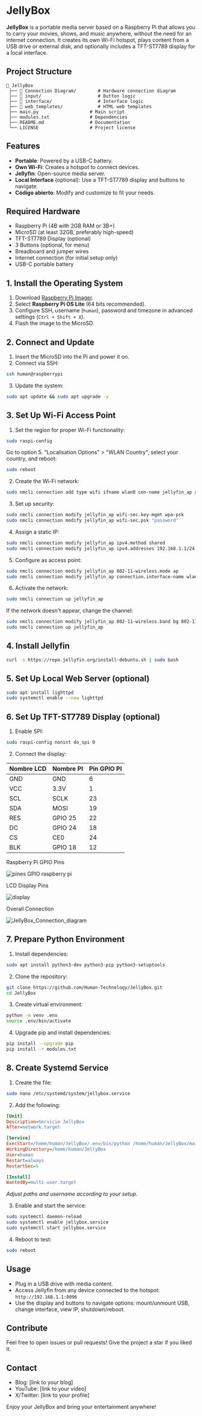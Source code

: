 # JellyBox

**JellyBox** is a portable media server based on a Raspberry Pi that allows you to carry your movies, shows, and music anywhere, without the need for an internet connection. It creates its own Wi-Fi hotspot, plays content from a USB drive or external disk, and optionally includes a TFT-ST7789 display for a local interface.

## Project Structure

```
📂 JellyBox
 ├── 📂 Connection Diagram/        # Hardware connection diagram
 ├── 📂 input/                     # Button logic
 ├── 📂 interface/                 # Interface logic
 ├── 📂 web_templates/             # HTML web templates
 ├── main.py                   # Main script
 ├── modules.txt               # Dependencies
 ├── README.md                 # Documentation
 └── LICENSE                   # Project license
```

## Features

- **Portable**: Powered by a USB-C battery.
- **Own Wi-Fi**: Creates a hotspot to connect devices.
- **Jellyfin**: Open-source media server.
- **Local Interface** (optional): Use a TFT-ST7789 display and buttons to navigate.
- **Código abierto**: Modify and customize to fit your needs.

## Required Hardware

- Raspberry Pi (4B with 2GB RAM or 3B+)
- MicroSD (at least 32GB, preferably high-speed)
- TFT-ST7789 Display (optional)
- 3 Buttons (optional, for menu)
- Breadboard and jumper wires
- Internet connection (for initial setup only)
- USB-C portable battery

## 1. Install the Operating System

1. Download [Raspberry Pi Imager](https://www.raspberrypi.com/software/).
2. Select **Raspberry Pi OS Lite** (64 bits recommended).
3. Configure SSH, username (`human`), password and timezone in advanced settings (`Ctrl + Shift + X`).
4. Flash the image to the MicroSD.

## 2. Connect and Update

1. Insert the MicroSD into the Pi and power it on.
2. Connect via SSH:

```sh
ssh human@raspberrypi
```

3. Update the system:

```sh
sudo apt update && sudo apt upgrade -y
```

## 3. Set Up Wi-Fi Access Point

1. Set the region for proper Wi-Fi functionality:

```sh
sudo raspi-config
```

Go to option 5. "Localisation Options" > "WLAN Country", select your country, and reboot:

```sh
sudo reboot
```

2. Create the Wi-Fi network:

```sh
sudo nmcli connection add type wifi ifname wlan0 con-name jellyfin_ap autoconnect yes ssid JellyBox
```

3. Set up security:

```sh
sudo nmcli connection modify jellyfin_ap wifi-sec.key-mgmt wpa-psk
sudo nmcli connection modify jellyfin_ap wifi-sec.psk "password"
```

4. Assign a static IP:

```sh
sudo nmcli connection modify jellyfin_ap ipv4.method shared
sudo nmcli connection modify jellyfin_ap ipv4.addresses 192.168.1.1/24
```

5. Configure as access point:

```sh
sudo nmcli connection modify jellyfin_ap 802-11-wireless.mode ap
sudo nmcli connection modify jellyfin_ap connection.interface-name wlan0
```

6. Activate the network:

```sh
sudo nmcli connection up jellyfin_ap
```

If the network doesn't appear, change the channel:

```sh
sudo nmcli connection modify jellyfin_ap 802-11-wireless.band bg 802-11-wireless.channel 6
sudo nmcli connection up jellyfin_ap
```

## 4. Install Jellyfin

```sh
curl -s https://repo.jellyfin.org/install-debuntu.sh | sudo bash
```

## 5. Set Up Local Web Server (optional)

```sh
sudo apt install lighttpd
sudo systemctl enable --now lighttpd
```

## 6. Set Up TFT-ST7789 Display (optional)

1. Enable SPI:

```sh
sudo raspi-config nonint do_spi 0
```

2. Connect the display:

| Nombre LCD | Nombre PI | Pin GPIO PI |
| ---------- | --------- | ----------- |
| GND        | GND       | 6           |
| VCC        | 3.3V      | 1           |
| SCL        | SCLK      | 23          |
| SDA        | MOSI      | 19          |
| RES        | GPIO 25   | 22          |
| DC         | GPIO 24   | 18          |
| CS         | CE0       | 24          |
| BLK        | GPIO 18   | 12          |

Raspberry Pi GPIO Pins

![pines GPIO raspberry pi](https://github.com/user-attachments/assets/284f4cba-bc72-45ba-8055-d51c39fdab08)

LCD Display Pins

![display](https://github.com/user-attachments/assets/1b0daac0-9910-4627-94f6-acf1d3b0b0e3)

Overall Connection

![JellyBox_Connection_diagram](https://github.com/user-attachments/assets/f44c2290-ce1e-4a3b-accb-e240ae4cfa84)


## 7. Prepare Python Environment

1. Install dependencies:

```sh
sudo apt install python3-dev python3-pip python3-setuptools
```

2. Clone the repository:

```sh
git clone https://github.com/Human-Technology/JellyBox.git
cd JellyBox
```

3. Create virtual environment:

```sh
python -m venv .env
source .env/bin/activate
```

4. Upgrade pip and install dependencies:

```sh
pip install --upgrade pip
pip install -r modules.txt
```

## 8. Create Systemd Service

1. Create the file:

```sh
sudo nano /etc/systemd/system/jellybox.service
```

2. Add the following:

```ini
[Unit]
Description=Servicio JellyBox
After=network.target

[Service]
ExecStart=/home/human/JellyBox/.env/bin/python /home/human/JellyBox/main.py
WorkingDirectory=/home/human/JellyBox
User=human
Restart=always
RestartSec=5

[Install]
WantedBy=multi-user.target
```

*Adjust paths and username according to your setup.*

3. Enable and start the service:

```sh
sudo systemctl daemon-reload
sudo systemctl enable jellybox.service
sudo systemctl start jellybox.service
```

4. Reboot to test:

```sh
sudo reboot
```

## Usage

- Plug in a USB drive with media content.
- Access Jellyfin from any device connected to the hotspot: `http://192.168.1.1:8096`
- Use the display and buttons to navigate options: mount/unmount USB, change interface, view IP, shutdown/reboot.

## Contribute

Feel free to open issues or pull requests! Give the project a star if you liked it.

## Contact

- Blog: [link to your blog]
- YouTube: [link to your video]
- X/Twitter: [link to your profile]

Enjoy your JellyBox and bring your entertainment anywhere!
